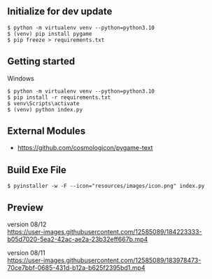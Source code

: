 ## Initialize for dev update

```
$ python -m virtualenv venv --python=python3.10
$ (venv) pip install pygame 
$ pip freeze > requirements.txt
```

## Getting started
Windows
```
$ python -m virtualenv venv --python=python3.10
$ pip install -r requirements.txt 
$ venv\Scripts\activate
$ (venv) python index.py
```

## External Modules
- https://github.com/cosmologicon/pygame-text

## Build Exe File
```
$ pyinstaller -w -F --icon="resources/images/icon.png" index.py
```

## Preview
version 08/12  
https://user-images.githubusercontent.com/12585089/184223333-b05d7020-5ea2-42ac-ae2a-23b32eff667b.mp4


version 08/11  
https://user-images.githubusercontent.com/12585089/183978473-70ce7bbf-0685-431d-b12a-b625f2395bd1.mp4

